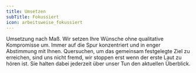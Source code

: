 ```yaml
---
title: Umsetzen
subTitle: Fokussiert
icon: arbeitsweise_fokussiert
---
```


Umsetzung nach Maß. Wir setzen Ihre Wünsche ohne qualitative Kompromisse um. Immer auf die Spur konzentriert und in enger Abstimmung mit Ihnen. Quersuchen, um das gemeinsam festgelegte Ziel zu erreichen, sind uns nicht fremd, wir stoppen erst wenn der erste Laut zu hören ist. Sie halten dabei jederzeit über unser Tun den aktuellen Überblick.